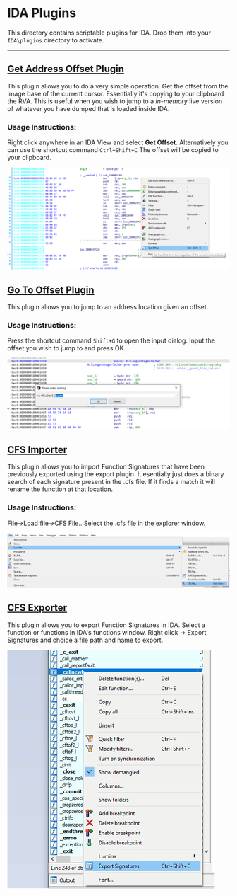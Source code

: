 
# IDA Plugins

This directory contains scriptable plugins for IDA. Drop them into your `IDA\plugins` directory to activate.

---------------


## [Get Address Offset Plugin](cvutils-getoffset.py)

This plugin allows you to do a very simple operation. Get the offset from the image base of the current cursor. 
Essentially it's copying to your clipboard the RVA. This is useful when you wish to jump to a *in-memory* live version of whatever you have dumped that is loaded inside IDA.

### **Usage Instructions:**

Right click anywhere in an IDA View and select **Get Offset**.
Alternatively you can use the shortcut command `Ctrl+Shift+C`
The offset will be copied to your clipboard.

![screenshot-getoffset-plugin](examples/plugin-getoffset-demo.png)



## [Go To Offset Plugin](cvutils-gotooffset.py)

This plugin allows you to jump to an address location given an offset.

### **Usage Instructions:**

Press the shortcut command `Shift+G` to open the input dialog.
Input the offset you wish to jump to and press OK.

![screenshot-gotooffset-plugin](examples/plugin-gotooffset-demo.png)


## [CFS Importer](cvutils-cfs-importer.py)

This plugin allows you to import Function Signatures that have been previously exported using the export plugin.
It esentially just does a binary search of each signature present in the .cfs file. If it finds a match it will rename the function at that location.

### **Usage Instructions:**

File->Load file->CFS File..
Select the .cfs file in the explorer window.

![screenshot-cfs-importer-plugin](examples/plugin-cfs-import-demo.png)

## [CFS Exporter](cvutils-cfs-exporter.py)

This plugin allows you to export Function Signatures in IDA.
Select a function or functions in IDA's functions window. Right click -> Export Signatures and choice a file path and name to export.

![screenshot-cfs-exporter-plugin](examples/plugin-cfs-export-demo.png)
